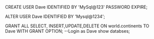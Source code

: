 
CREATE USER Dave IDENTIFIED BY 'MySql@123' PASSWORD EXPIRE;

ALTER USER Dave IDENTIFIED BY 'Mysql@1234';

GRANT ALL SELECT, INSERT,UPDATE,DELETE ON world.continents TO Dave WITH GRANT OPTION;
--Login as Dave
show databses;